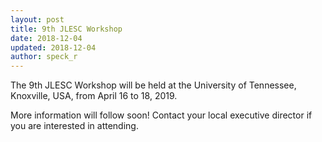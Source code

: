 ```yaml
---
layout: post
title: 9th JLESC Workshop
date: 2018-12-04
updated: 2018-12-04
author: speck_r
---
```

The 9th JLESC Workshop will be held at the University of Tennessee, Knoxville, USA, from April 16 to 18, 2019. 

<!--more-->

More information will follow soon! Contact your local executive director if you are interested in attending.
